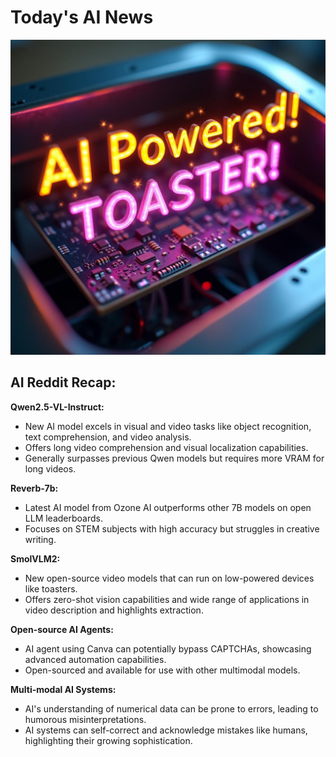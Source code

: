 
# Today's AI News

![Todays Image](pictures/20250221_101156.png)

## AI Reddit Recap:

**Qwen2.5-VL-Instruct:**
- New AI model excels in visual and video tasks like object recognition, text comprehension, and video analysis.
- Offers long video comprehension and visual localization capabilities.
- Generally surpasses previous Qwen models but requires more VRAM for long videos.

**Reverb-7b:**
- Latest AI model from Ozone AI outperforms other 7B models on open LLM leaderboards.
- Focuses on STEM subjects with high accuracy but struggles in creative writing.

**SmolVLM2:**
- New open-source video models that can run on low-powered devices like toasters.
- Offers zero-shot vision capabilities and wide range of applications in video description and highlights extraction.

**Open-source AI Agents:**
- AI agent using Canva can potentially bypass CAPTCHAs, showcasing advanced automation capabilities.
- Open-sourced and available for use with other multimodal models.

**Multi-modal AI Systems:**
- AI's understanding of numerical data can be prone to errors, leading to humorous misinterpretations.
- AI systems can self-correct and acknowledge mistakes like humans, highlighting their growing sophistication.

